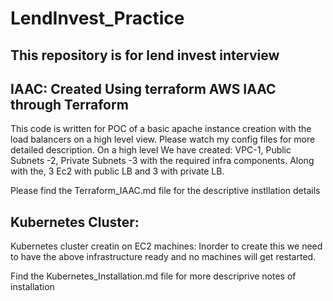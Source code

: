 # LendInvest_Practice
This repository is for lend invest interview
--------------------------------------------------------------------------------------

IAAC: Created Using terraform
AWS IAAC through Terraform 
----------------------------------------------------------------------------------------
This code is written for POC of a basic apache instance creation with the load balancers on a high level view. Please watch my config files for more detailed description.
On a high level We have created: VPC-1, Public Subnets -2, Private Subnets -3 with the required infra components. Along with the, 3 Ec2 with public LB and 3 with private LB. 

Please find the Terraform_IAAC.md file for the descriptive instllation details

**Kubernetes Cluster:**
-----------------------------------------------------------------------------------------
Kubernetes cluster creatin on EC2 machines: Inorder to create this we need to have the above infrastructure ready and no machines will get restarted.

Find the Kubernetes_Installation.md file for more descriprive notes of installation

